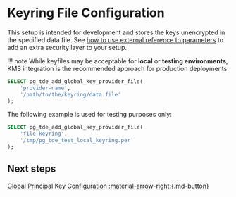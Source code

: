 # Keyring File Configuration

This setup is intended for development and stores the keys unencrypted in the specified data file. See [how to use external reference to parameters](../how-to/external-parameters.md) to add an extra security layer to your setup.

!!! note
     While keyfiles may be acceptable for **local** or **testing environments**, KMS integration is the recommended approach for production deployments.
  
```sql
SELECT pg_tde_add_global_key_provider_file(
    'provider-name',
    '/path/to/the/keyring/data.file'
);
```

The following example is used for testing purposes only:

```sql
SELECT pg_tde_add_global_key_provider_file(
    'file-keyring',
    '/tmp/pg_tde_test_local_keyring.per'
);
```

## Next steps

[Global Principal Key Configuration :material-arrow-right:](set-principal-key.md){.md-button}
